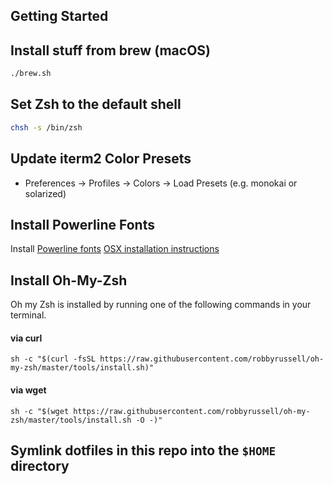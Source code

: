 ## Getting Started

## Install stuff from brew (macOS)

```sh
./brew.sh
```

## Set Zsh to the default shell
```sh
chsh -s /bin/zsh
```

## Update iterm2 Color Presets
- Preferences -> Profiles -> Colors -> Load Presets (e.g. monokai or solarized)


## Install Powerline Fonts
Install [Powerline fonts](https://github.com/powerline/fonts)
[OSX installation instructions](https://powerline.readthedocs.io/en/latest/installation/osx.html)

## Install Oh-My-Zsh
Oh my Zsh is installed by running one of the following commands in your terminal.

#### via curl

```shell
sh -c "$(curl -fsSL https://raw.githubusercontent.com/robbyrussell/oh-my-zsh/master/tools/install.sh)"
```

#### via wget

```shell
sh -c "$(wget https://raw.githubusercontent.com/robbyrussell/oh-my-zsh/master/tools/install.sh -O -)"
```

## Symlink dotfiles in this repo into the `$HOME` directory
